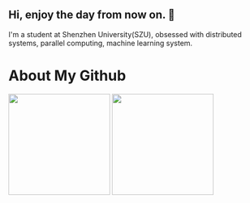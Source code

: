 ## Hi, enjoy the day from now on. 👋
I'm a student at Shenzhen University(SZU), obsessed with distributed systems, parallel computing, machine learning system.
<br/>

# About My Github

<!--[![Top Langs](https://github-readme-stats.vercel.app/api/top-langs/?username=hqwlkj&layout=compact&langs_count=8&theme=cobalt)](https://github.com/hqwlkj/github-readme-stats)

[![Top Langs](https://github-readme-stats.vercel.app/api?username=hqwlkj&show_icons=true&theme=cobalt)](https://github.com/hqwlkj/github-readme-stats)-->

<div align="left">
<img height='200' src="https://github-readme-stats.vercel.app/api?username=aquagull&show_icons=true&theme=tokyonight" align="center" />
<img height='200' src="https://github-readme-stats.vercel.app/api/top-langs/?username=aquagull&hide=html,css,Jupyter+Notebook,ruby,javascript,Makefile,Less,TypeScript,Starlark,Groovy,Shell,Batchfile&layout=compact&langs_count=8&theme=tokyonight" align="center" />

</div>  

<br/>  
<!--
**aquagull/aquagull** is a ✨ _special_ ✨ repository because its `README.md` (this file) appears on your GitHub profile.

Here are some ideas to get you started:

- 🔭 I’m currently working on ...
- 🌱 I’m currently learning ...
- 👯 I’m looking to collaborate on ...
- 🤔 I’m looking for help with ...
- 💬 Ask me about ...
- 📫 How to reach me: ...
- 😄 Pronouns: ...
- ⚡ Fun fact: ...
-->
